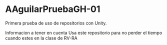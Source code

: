 # AAguilarPruebaGH-01
Primera prueba de uso de repositorios con Unity.

Informacion a tener en cuenta
Usa este repositorio para no perder el tiempo cuando estes en la clase de RV-RA

